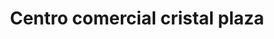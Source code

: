 ---
title: "Centro comercial cristal plaza"
url: /lecheria/centro-comercial-cristal-plaza/
shop: centro comercial
---